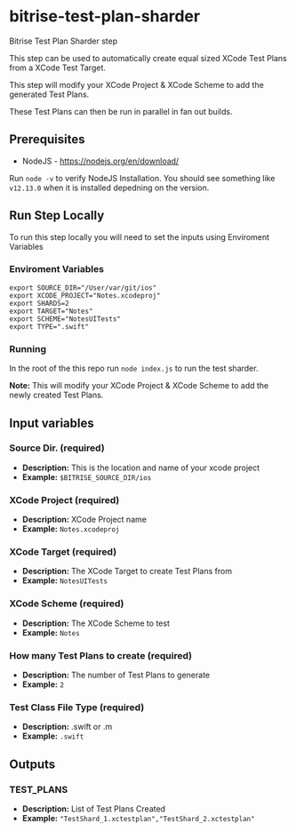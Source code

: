 
# bitrise-test-plan-sharder

Bitrise Test Plan Sharder step

This step can be used to automatically create equal sized XCode Test Plans from a XCode Test Target.

This step will modify your XCode Project & XCode Scheme to add the generated Test Plans.

These Test Plans can then be run in parallel in fan out builds.

## Prerequisites

- NodeJS - https://nodejs.org/en/download/

Run `node -v` to verify NodeJS Installation. You should see something like `v12.13.0` when it is installed depedning on the version.

## Run Step Locally

To run this step locally you will need to set the inputs using Enviroment Variables

### Enviroment Variables

```
export SOURCE_DIR="/User/var/git/ios"
export XCODE_PROJECT="Notes.xcodeproj"
export SHARDS=2
export TARGET="Notes"
export SCHEME="NotesUITests"
export TYPE=".swift"
```

### Running

In the root of the this repo run `node index.js` to run the test sharder.

**Note:** This will modify your XCode Project & XCode Scheme to add the newly created Test Plans.

## Input variables

### Source Dir. (required)
  * **Description:** This is the location and name of your xcode project
  * **Example:** `$BITRISE_SOURCE_DIR/ios`


### XCode Project (required)
  * **Description:** XCode Project name
  * **Example:** `Notes.xcodeproj`

### XCode Target (required)
  * **Description:** The XCode Target to create Test Plans from
  * **Example:** `NotesUITests`

### XCode Scheme (required)
  * **Description:** The XCode Scheme to test
  * **Example:** `Notes`

### How many Test Plans to create (required)
  * **Description:** The number of Test Plans to generate
  * **Example:** `2`

### Test Class File Type (required)
  * **Description:** .swift or .m
  * **Example:** `.swift`


## Outputs

### TEST_PLANS
  * **Description:** List of Test Plans Created
  * **Example:** `"TestShard_1.xctestplan","TestShard_2.xctestplan"`
